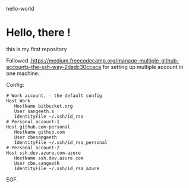 hello-world

Hello, there !
===========

this is my first repository

Followed ,https://medium.freecodecamp.org/manage-multiple-github-accounts-the-ssh-way-2dadc30ccaca for setting up multiple account in one machine.

Config:
```
# Work account, - the default config
Host Work
   HostName bitbucket.org
   User sangeeth.s
   IdentityFile ~/.ssh/id_rsa
# Personal account-1
Host github.com-personal
   HostName github.com
   User cbesangeeth
   IdentityFile ~/.ssh/id_rsa_personal
# Personal account-2
Host ssh.dev.azure.com-azure
   HostName ssh.dev.azure.com
   User cbe.sangeeth
   IdentityFile ~/.ssh/id_rsa_azure
```
EOF.
